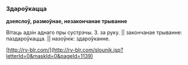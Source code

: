 ### Здароўкацца
**дзеяслоў, размоўнае, незакончанае трыванне**

Вітаць адзін аднаго пры сустрэчы. З. за руку. || закончанае трыванне: паздароўкацца. || назоўнік: здароўканне.

<a rel="author">[http://rv-blr.com/](http://rv-blr.com/slounik.jsp?letterId=0&maskId=0&pageId=1139)</a>
